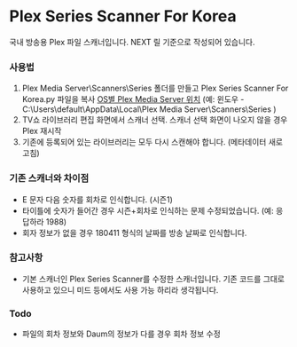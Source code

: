 # Plex Series Scanner For Korea
국내 방송용 Plex 파일 스캐너입니다. NEXT 릴 기준으로 작성되어 있습니다.

### 사용법
1. Plex Media Server\Scanners\Series 폴더를 만들고 Plex Series Scanner For Korea.py 파일을 복사
[OS별 Plex Media Server 위치](https://support.plex.tv/articles/202915258-where-is-the-plex-media-server-data-directory-located/)
(예: 윈도우 - C:\Users\default\AppData\Local\Plex Media Server\Scanners\Series )
2. TV쇼 라이브러리 편집 화면에서 스캐너 선택. 스캐너 선택 화면이 나오지 않을 경우 Plex 재시작
3. 기존에 등록되어 있는 라이브러리는 모두 다시 스캔해야 합니다. (메타데이터 새로 고침)

### 기존 스캐너와 차이점
- E 문자 다음 숫자를 회차로 인식합니다. (시즌1)
- 타이틀에 숫자가 들어간 경우 시즌+회차로 인식하는 문제 수정되었습니다. (예: 응답하라 1988)
- 회자 정보가 없을 경우 180411 형식의 날짜를 방송 날짜로 인식합니다.

### 참고사항
 - 기본 스캐너인 Plex Series Scanner를 수정한 스캐너입니다. 기존 코드를 그대로 사용하고 있으니 미드 등에서도 사용 가능 하리라 생각됩니다.

### Todo
 - 파일의 회차 정보와 Daum의 정보가 다를 경우 회차 정보 수정
